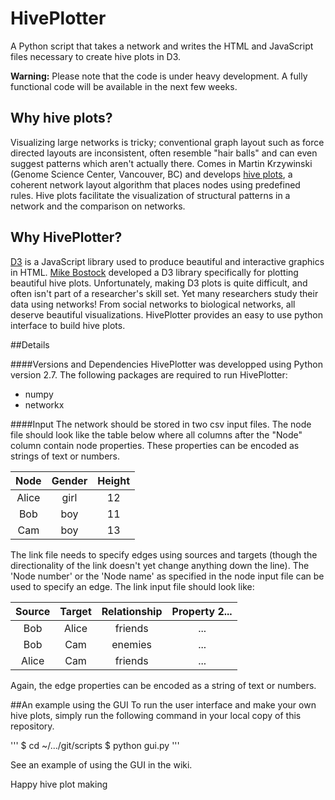 HivePlotter
===========

A Python script that takes a network and writes the HTML and JavaScript files necessary to create hive plots in D3.


**Warning:** Please note that the code is under heavy development. A fully functional code will be available in the next few weeks.


## Why hive plots?
Visualizing large networks is tricky; conventional graph layout such as force directed layouts are inconsistent, often resemble "hair balls" and can even suggest patterns which aren't actually there. Comes in Martin Krzywinski (Genome Science Center, Vancouver, BC) and develops [hive plots](http://www.hiveplot.net/), a coherent network layout algorithm that places nodes using predefined rules. Hive plots facilitate the visualization of structural patterns in a network and the comparison on networks.

## Why HivePlotter?
[D3](http://d3js.org/) is a JavaScript library used to produce beautiful and interactive graphics in HTML. [Mike Bostock]( http://bost.ocks.org/mike/hive/) developed a D3 library specifically for plotting beautiful hive plots. Unfortunately, making D3 plots is quite difficult, and often isn't part of a researcher's skill set. Yet many researchers study their data using networks! From social networks to biological networks, all deserve beautiful visualizations. HivePlotter provides an easy to use python interface to build hive plots.

##Details

####Versions and Dependencies
HivePlotter was developped using Python version 2.7. The following packages are required to run HivePlotter:
* numpy
* networkx

####Input
The network should be stored in two csv input files. The node file should look like the table below where all columns after the "Node" column contain node properties. These properties can be encoded as strings of text or numbers.

| Node | Gender | Height |
|:----:|:----------:|:----------:|
| Alice | girl | 12 |
| Bob | boy | 11 |
| Cam | boy | 13 |


The link file needs to specify edges using sources and targets (though the directionality of the link doesn't yet change anything down the line). The 'Node number' or the 'Node name' as specified in the node input file can be used to specify an edge. The link input file should look like:

|Source | Target | Relationship | Property 2...|
|:------:|:------:|:----------:|:----------:|
|Bob | Alice | friends | ...|
Bob | Cam | enemies | ...|
|Alice | Cam | friends | ...|

Again, the edge properties can be encoded as a string of text or numbers.

##An example using the GUI
To run the user interface and make your own hive plots, simply run the following command in your local copy of this repository.

'''
$ cd ~/.../git/scripts
$ python gui.py
'''

See an example of using the GUI in the wiki.

Happy hive plot making
